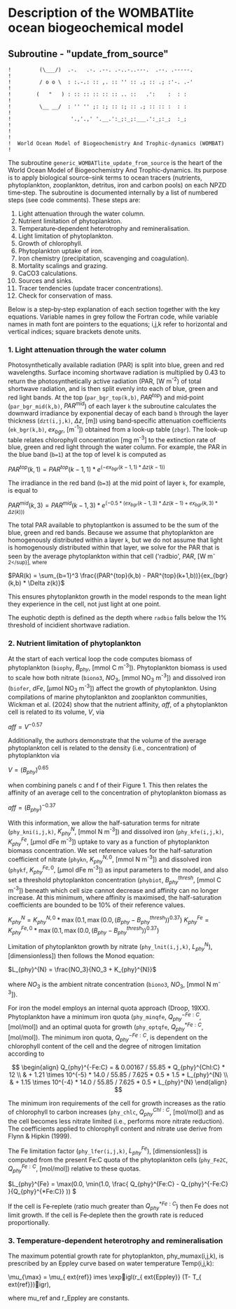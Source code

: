 # Description of the WOMBATlite ocean biogeochemical model
## Subroutine - "update_from_source"

`!         (\___/)  .-.   .-. .--. .-..-..---.  .--. .-----.            !`\
`!         / o o \  : :.-.: :: ,. :: '' :: .; :: .; :'-. .-'            !`\
`!        (   "   ) : :: :: :: :: :: .. ::   .':    :  : :              !`\
`!         \__ __/  : '' '' ;: :; :: :; :: .; :: :: :  : :              !`\
`!                   '.,'.,' '.__.':_;:_;:___.':_;:_;  :_;              !`\
`!                                                                      !`\
`!  World Ocean Model of Biogeochemistry And Trophic-dynamics (WOMBAT)  !`


The subroutine `generic_WOMBATlite_update_from_source` is the heart of the World Ocean Model of Biogeochemistry And Trophic‑dynamics. 
Its purpose is to apply biological source–sink terms to ocean tracers (nutrients, phytoplankton, zooplankton, detritus, iron and carbon pools) 
on each NPZD time‑step. The subroutine is documented internally by a list of numbered steps (see code comments). These steps are:

1. Light attenuation through the water column.
2. Nutrient limitation of phytoplankton.
3. Temperature‑dependent heterotrophy and remineralisation.
4. Light limitation of phytoplankton.
5. Growth of chlorophyll.
6. Phytoplankton uptake of iron.
7. Iron chemistry (precipitation, scavenging and coagulation).
8. Mortality scalings and grazing.
9. CaCO3 calculations.
10. Sources and sinks.
11. Tracer tendencies (update tracer concentrations).
12. Check for conservation of mass.

Below is a step‑by‑step explanation of each section together with the key equations. Variable names in grey follow the Fortran code, while 
variable names in math font are pointers to the equations; i,j,k refer to horizontal and vertical indices; square brackets denote units.


### 1. Light attenuation through the water column

Photosynthetically available radiation (PAR) is split into blue, green and red wavelengths. Surface incoming shortwave radiation is multiplied by 
0.43 to return the photosynthetically active radiation (PAR, [W m<sup>-2</sup>) of total shortwave radiation, and is then split evenly into each 
of blue, green and red light bands. At the top (`par_bgr_top(k,b)`, $PAR^{top}$) and mid‑point (`par_bgr_mid(k,b)`, $PAR^{mid}$) of each layer `k` 
the subroutine calculates the downward irradiance by exponential decay of each band `b` through the layer thickness (`dzt(i,j,k)`, $\Delta z$, [m]) using 
band‑specific attenuation coefficients (`ek_bgr(k,b)`, $ex_{bgr}$, [m<sup>-1</sup>]) obtained from a look‑up table (`zbgr`). The look-up table relates 
chlorophyll concentration [mg m<sup>-3</sup>] to the extinction rate of blue, green and red light through the water column. For example, 
the PAR in the blue band (`b=1`) at the top of level k is computed as

$PAR^{top}(k,1) = PAR^{top}(k-1,1) * e^{(-ex_{bgr}(k-1,1) * \Delta z(k-1))}$

The irradiance in the red band (`b=3`) at the mid point of layer `k`, for example, is equal to 

$PAR^{mid}(k,3) = PAR^{mid}(k-1,3) * e^{(-0.5*(ex_{bgr}(k-1,3) * \Delta z(k-1) + ex_{bgr}(k,3) * \Delta z(k)))}$

The total PAR available to phytoplantkon is assumed to be the sum of the blue, green and red bands. Because we assume that phytoplankton are 
homogenously distributed within a layer `k`, but we do not assume that light is homogenously distributed within that layer, we solve for the 
PAR that is seen by the average phytoplankton within that cell ('radbio', $PAR$, [W m<sup>-2</sup}], where

$PAR(k) = \sum_{b=1}^3 \frac{(PAR^{top}(k,b) - PAR^{top}(k+1,b))}{ex_{bgr}(k,b) * \Delta z(k)}$

This ensures phytoplankton growth in the model responds to the mean light they experience in the cell, not just light at one point.

The euphotic depth is defined as the depth where `radbio` falls below the 1% threshold of incidient shortwave radiation. 


### 2. Nutrient limitation of phytoplankton

At the start of each vertical loop the code computes biomass of phytoplankton (`biophy`, $B_{phy}$, [mmol C m<sup>-3</sup>]). Phytoplankton biomass 
is used to scale how both nitrate (`biono3`, $NO_{3}$, [mmol NO$_3$ m<sup>-3</sup>]) and dissolved iron (`biofer`, $dFe$, [$\mu$mol NO<sub>3</sub> m<sup>-3</sup>]) affect the growth of phytoplankton. Using compilations of marine phytoplankton and zooplankton communities, Wickman et al. (2024) show
that the nutrient affinity, $aff$, of a phytoplankton cell is related to its volume, $V$, via

$aff = V^{-0.57}$

Additionally, the authors demonstrate that the volume of the average phytoplankton cell is related to the density (i.e., concentration) of phytoplankton via

$V = (B_{phy})^{0.65}$
 
when combining panels c and f of their Figure 1. This then relates the affinity of an average cell to the concentration of phytoplankton biomass as

$aff = (B_{phy})^{-0.37}$

With this information, we allow the half-saturation terms for nitrate (`phy_kni(i,j,k)`, $K_{phy}^{N}$, [mmol N m<sup>-3</sup>]) and dissolved iron  (`phy_kfe(i,j,k)`, $K_{phy}^{Fe}$, [$\mu$mol dFe m<sup>-3</sup>]) uptake to vary as a function of phytoplankton biomass concentration. We set reference values for the half-saturation coefficient of nitrate (`phykn`, $K_{phy}^{N,0}$, [mmol N m<sup>-3</sup>]) and dissolved iron (`phykf`, $K_{phy}^{Fe,0}$, [$\mu$mol dFe m<sup>-3</sup>]) as input parameters to the model, and also set a threshold phytoplankton concentration (`phybiot`, $B_{phy}^{thresh}$, [mmol C m<sup>-3</sup>]) beneath which cell size cannot decrease and affinity can no longer increase. At this minimum, where affinity is maximised, the half-saturation coefficients are bounded to be 10% of their reference values.

$K_{phy}^{N} = K_{phy}^{N,0} * \max(0.1, \max(0.0, (B_{phy}-B_{phy}^{thresh}))^{0.37} )$
$K_{phy}^{Fe} = K_{phy}^{Fe,0} * \max(0.1, \max(0.0, (B_{phy}-B_{phy}^{thresh}))^{0.37} )$

Limitation of phytoplankton growth by nitrate (`phy_lnit(i,j,k)`, $L_{phy}^{N}$), [dimensionless]) then follows the Monod equation:

$L_{phy}^{N} = \frac{NO_3}{NO_3 + K_{phy}^{N}}$
 
where $NO_3$ is the ambient nitrate concentration (`biono3`, $NO_3$, [mmol N m<sup>-3</sup>]).

For iron the model employs an internal quota approach (Droop, 19XX). Phytoplankton have a minimum iron quota (`phy_minqfe`, $Q_{phy}^{-Fe:C}$, [mol/mol]) and an optimal quota for growth (`phy_optqfe`, $Q_{phy}^{*Fe:C}$, [mol/mol]). The minimum iron quota, $Q_{phy}^{-Fe:C}$, is dependent on the chlorophyll content of the cell and the degree of nitrogen limitation according to

$$
\begin{align}
Q_{phy}^{-Fe:C} = & 0.00167 / 55.85 * Q_{phy}^{Chl:C} * 12 \\
&  + 1.21 \times 10^{-5} * 14.0 / 55.85 / 7.625 * 0.5 * 1.5 * L_{phy}^{N} \\
&  + 1.15 \times 10^{-4} * 14.0 / 55.85 / 7.625 * 0.5 * L_{phy}^{N}
\end{align}
$$

The minimum iron requirements of the cell for growth increases as the ratio of chlorophyll to carbon increases (`phy_chlc`, $Q_{phy}^{Chl:C}$, [mol/mol]) and as the cell becomes less nitrate limited (i.e., performs more nitrate reduction). The coefficients applied to chlorophyll content and nitrate use derive from Flynn & Hipkin (1999).

The Fe limitation factor (`phy_lfer(i,j,k)`, $L_{phy}^{Fe}$), [dimensionless]) is computed from the present Fe:C quota of the phytoplankton cells (`phy_Fe2C`, $Q_{phy}^{Fe:C}$, [mol/mol]) relative to these quotas.

$L_{phy}^{Fe} = \max(0.0, \min(1.0, \frac{ Q_{phy}^{Fe:C} - Q_{phy}^{-Fe:C} }{Q_{phy}^{*Fe:C}} )) $

If the cell is Fe‑replete (ratio much greater than $Q_{phy}^{*Fe:C}$) then Fe does not limit growth. If the cell is Fe‑deplete then the growth rate is reduced proportionally.


### 3. Temperature‑dependent heterotrophy and remineralisation


 The maximum potential growth rate for phytoplankton, phy_mumax(i,j,k), is prescribed by an Eppley curve based on water temperature Temp(i,j,k):

\mu_{\max} = \mu_{ ext{ref}} imes \expigl(r_{ ext{Eppley}} (T- T_{ ext{ref}})igr),

where mu_ref and r_Eppley are constants.
